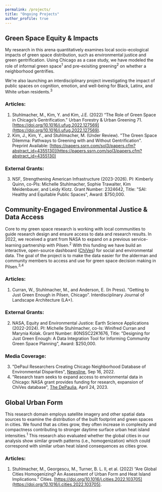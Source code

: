 ```yaml
---
permalink: /projects/
title: "Ongoing Projects"
author_profile: true
---
```

## Green Space Equity & Impacts
My research in this arena quantitatively examines local socio-ecological impacts of green space distribution, such as environmental justice and green gentrification. Using Chicago as a case study, we have modeled the role of informal green space<sup>1</sup> and pre-exisiting greening<sup>2</sup> on whether a neighborhood gentrifies. 

We're also launching an interdisciplinary project investigating the impact of public spaces on cognition, emotion, and well-being for Black, Latinx, and White urban residents.<sup>3</sup>

### Articles:
1.	Stuhlmacher, M., Kim, Y. and Kim, J.E. (2022) “The Role of Green Space in Chicago’s Gentrification.” Urban Forestry & Urban Greening 71. [https://doi.org/10.1016/j.ufug.2022.127569](https://doi.org/10.1016/j.ufug.2022.127569).
2.	Kim, J., Kim, Y., and Stuhlmacher, M. (Under Review). "The Green Space Dilemma: Pathways to Greening with and Without Gentrification". Preprint Available: [https://papers.ssrn.com/sol3/papers.cfm?abstract_id=4355130](https://papers.ssrn.com/sol3/papers.cfm?abstract_id=4355130)

### External Grants:
3. NSF, Strengthening American Infrastructure (2023-2026). PI: Kimberly Quinn, co-PIs: Michelle Stuhlmacher, Sophie Trawalter, Kim Meidenbauer, and Leidy Klotz. Grant Number: 2324642, Title: "SAI: Healthy and Equitable Public Spaces", Award: $750,000.

## Community-Engaged Environmental Justice & Data Access
Core to my green space research is working with local communities to guide research design and ensure access to data and research results. In 2022, we received a grant from NASA to expand on a previous service-learning partnership with Pilsen.<sup>2</sup> With this funding we have build an interactive, open-source dashboard ([ChiVes](https://chichives.com/)) for social and environmental data. The goal of the project is to make the data easier for the alderman and community members to access and use for green space decision making in Pilsen.<sup>3,4</sup>

### Articles:
1. Curran, W., Stuhlmacher, M., and Anderson, E. (In Press). “Getting to Just Green Enough in Pilsen, Chicago”. Interdisciplinary Journal of Landscape Architecture (LA+).

### External Grants:
2. NASA, Equity and Environmental Justice: Earth Science Applications (2022-2024). PI: Michelle Stuhlmacher, co-Is: Winifred Curran and Marynia Kolak. Grant Number: 80NSSC22K1676, Title: "Designing for Just Green Enough: A Data Integration Tool for Informing Community Green Space Planning", Award: $250,000.

### Media Coverage:
3. "DePaul Researchers Creating Chicago Neighborhood Database of Environmental Disparities", [Newsline](https://resources.depaul.edu/newsline/sections/campus-and-community/Pages/nasa-grant-2022.aspx), Sep 16, 2022.
4. "Research team seeks to expand access to environmental data in Chicago: NASA grant provides funding for research, expansion of ChiVes database", [The DePaulia](https://depauliaonline.com/64087/special-issues/research-team-seeks-to-expand-access-to-environmental-data-in-chicago-nasa-grant-provides-funding-for-research-expansion-of-chives-database/), April 24, 2023.

## Global Urban Form
This research domain employs satellite imagery and other spatial data sources to examine the distribution of the built footprint and green spaces in cities. We found that as cities grow, they often increase in complexity and compactness contributing to stronger daytime surface urban heat island intensities.<sup>1</sup> This research also evaluated whether the global cities in our analysis show similar growth patterns (i.e., homogenization) which could correspond with similar urban heat island consequences as cities grow.

### Articles:
1.	Stuhlmacher, M., Georgescu, M., Turner, B. L. II, et al. (2022) “Are Global Cities Homogenizing? An Assessment of Urban Form and Heat Island Implications.” Cities. [https://doi.org/10.1016/j.cities.2022.103705](https://doi.org/10.1016/j.cities.2022.103705). 
